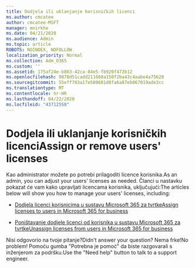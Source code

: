 ```yaml
---
title: Dodjela ili uklanjanje korisničkih licenci
ms.author: cmcatee
author: cmcatee-MSFT
manager: mnirkhe
ms.date: 04/21/2020
ms.audience: Admin
ms.topic: article
ROBOTS: NOINDEX, NOFOLLOW
localization_priority: Normal
ms.collection: Adm_O365
ms.custom: ''
ms.assetid: 175af24e-b863-42ca-84e5-fb920f472b12
ms.openlocfilehash: 9878d51cadd211668a150f2ba43c4aabe4a75620
ms.sourcegitcommit: 55eff703a17e500681d8fa6a87eb067019ade3cc
ms.translationtype: MT
ms.contentlocale: hr-HR
ms.lasthandoff: 04/22/2020
ms.locfileid: "43712558"
---
```

# <a name="assign-or-remove-users-licenses"></a><span data-ttu-id="bf98d-102">Dodjela ili uklanjanje korisničkih licenci</span><span class="sxs-lookup"><span data-stu-id="bf98d-102">Assign or remove users' licenses</span></span>

<span data-ttu-id="bf98d-103">Kao administrator možete po potrebi prilagoditi licence korisnika.</span><span class="sxs-lookup"><span data-stu-id="bf98d-103">As an admin, you can adjust your users' licenses as needed.</span></span> <span data-ttu-id="bf98d-104">Članci u nastavku pokazat će vam kako upravljati licencama korisnika, uključujući:</span><span class="sxs-lookup"><span data-stu-id="bf98d-104">The articles below will show you how to manage your users' licenses, including:</span></span>
  
- [<span data-ttu-id="bf98d-105">Dodjela licenci korisnicima u sustavu Microsoft 365 za tvrtke</span><span class="sxs-lookup"><span data-stu-id="bf98d-105">Assign licenses to users in Microsoft 365 for business</span></span>](https://docs.microsoft.com//office365/admin/subscriptions-and-billing/assign-licenses-to-users)

- [<span data-ttu-id="bf98d-106">Poništavanje dodjele licenci od korisnika u sustavu Microsoft 365 za tvrtke</span><span class="sxs-lookup"><span data-stu-id="bf98d-106">Unassign licenses from users in Microsoft 365 for business</span></span>](https://docs.microsoft.com//office365/admin/subscriptions-and-billing/remove-licenses-from-users)

<span data-ttu-id="bf98d-107">Nisi odgovorio na tvoje pitanje?</span><span class="sxs-lookup"><span data-stu-id="bf98d-107">Didn't answer your question?</span></span> <span data-ttu-id="bf98d-108">Nema frke!</span><span class="sxs-lookup"><span data-stu-id="bf98d-108">No problem!</span></span> <span data-ttu-id="bf98d-109">Pomoću gumba "Potrebna je pomoć" da biste razgovarali s inženjerom za podršku.</span><span class="sxs-lookup"><span data-stu-id="bf98d-109">Use the "Need help" button to talk to a support engineer.</span></span>
